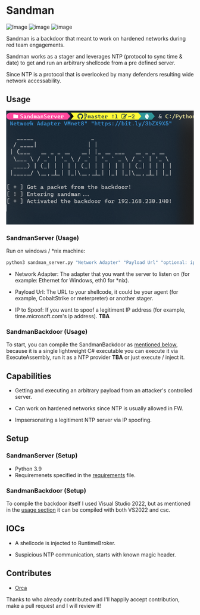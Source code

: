 # Sandman

![Image](https://img.shields.io/badge/C%23-239120?style=for-the-badge&logo=c-sharp&logoColor=white") ![image](https://img.shields.io/badge/Python-3776AB?style=for-the-badge&logo=python&logoColor=white) ![image](https://img.shields.io/badge/Windows-0078D6?style=for-the-badge&logo=windows&logoColor=white)

Sandman is a backdoor that meant to work on hardened networks during red team engagements.

Sandman works as a stager and leverages NTP (protocol to sync time & date) to get and run an arbitrary shellcode from a pre defined server.

Since NTP is a protocol that is overlooked by many defenders resulting wide network accessability.

## Usage

![sandman](images/sandman.png)

### SandmanServer (Usage)

Run on windows / *nix machine:

```sh
python3 sandman_server.py "Network Adapter" "Payload Url" "optional: ip to spoof"
```

- Network Adapter: The adapter that you want the server to listen on (for example: Ethernet for Windows, eth0 for *nix).

- Payload Url: The URL to your shellcode, it could be your agent (for example, CobaltStrike or meterpreter) or another stager.

- IP to Spoof: If you want to spoof a legitiment IP address (for example, time.microsoft.com's ip address). **TBA**

### SandmanBackdoor (Usage)

To start, you can compile the SandmanBackdoor as [mentioned below](#setup), because it is a single lightweight C# executable you can execute it via ExecuteAssembly, run it as a NTP provider **TBA** or just execute / inject it.

## Capabilities

- Getting and executing an arbitrary payload from an attacker's controlled server.

- Can work on hardened networks since NTP is usually allowed in FW.

- Impsersonating a legitiment NTP server via IP spoofing.

## Setup

### SandmanServer (Setup)

- Python 3.9
- Requiremenets specified in the [requirements](/SandmanServer/requirements.txt) file.

### SandmanBackdoor (Setup)

To compile the backdoor itself I used Visual Studio 2022, but as mentioned in the [usage section](#usage) it can be compiled with both VS2022 and csc.

## IOCs

- A shellcode is injected to RuntimeBroker.

- Suspicious NTP communication, starts with known magic header.

## Contributes

- [Orca](https://github.com/ORCx41/)

Thanks to who already contributed and I'll happily accept contribution, make a pull request and I will review it!
